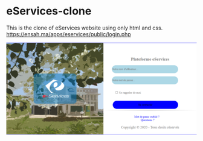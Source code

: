 # eServices-clone
This is the clone of eServices website using only html and css.  https://ensah.ma/apps/eservices/public/login.php

![Image text](https://github.com/ikram-elouadi/eServices-clone/blob/main/picture.png)
